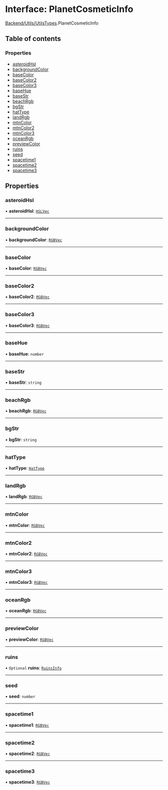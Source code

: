# Interface: PlanetCosmeticInfo

[Backend/Utils/UtilsTypes](../modules/Backend_Utils_UtilsTypes.md).PlanetCosmeticInfo

## Table of contents

### Properties

- [asteroidHsl](Backend_Utils_UtilsTypes.PlanetCosmeticInfo.md#asteroidhsl)
- [backgroundColor](Backend_Utils_UtilsTypes.PlanetCosmeticInfo.md#backgroundcolor)
- [baseColor](Backend_Utils_UtilsTypes.PlanetCosmeticInfo.md#basecolor)
- [baseColor2](Backend_Utils_UtilsTypes.PlanetCosmeticInfo.md#basecolor2)
- [baseColor3](Backend_Utils_UtilsTypes.PlanetCosmeticInfo.md#basecolor3)
- [baseHue](Backend_Utils_UtilsTypes.PlanetCosmeticInfo.md#basehue)
- [baseStr](Backend_Utils_UtilsTypes.PlanetCosmeticInfo.md#basestr)
- [beachRgb](Backend_Utils_UtilsTypes.PlanetCosmeticInfo.md#beachrgb)
- [bgStr](Backend_Utils_UtilsTypes.PlanetCosmeticInfo.md#bgstr)
- [hatType](Backend_Utils_UtilsTypes.PlanetCosmeticInfo.md#hattype)
- [landRgb](Backend_Utils_UtilsTypes.PlanetCosmeticInfo.md#landrgb)
- [mtnColor](Backend_Utils_UtilsTypes.PlanetCosmeticInfo.md#mtncolor)
- [mtnColor2](Backend_Utils_UtilsTypes.PlanetCosmeticInfo.md#mtncolor2)
- [mtnColor3](Backend_Utils_UtilsTypes.PlanetCosmeticInfo.md#mtncolor3)
- [oceanRgb](Backend_Utils_UtilsTypes.PlanetCosmeticInfo.md#oceanrgb)
- [previewColor](Backend_Utils_UtilsTypes.PlanetCosmeticInfo.md#previewcolor)
- [ruins](Backend_Utils_UtilsTypes.PlanetCosmeticInfo.md#ruins)
- [seed](Backend_Utils_UtilsTypes.PlanetCosmeticInfo.md#seed)
- [spacetime1](Backend_Utils_UtilsTypes.PlanetCosmeticInfo.md#spacetime1)
- [spacetime2](Backend_Utils_UtilsTypes.PlanetCosmeticInfo.md#spacetime2)
- [spacetime3](Backend_Utils_UtilsTypes.PlanetCosmeticInfo.md#spacetime3)

## Properties

### asteroidHsl

• **asteroidHsl**: [`HSLVec`](../modules/Frontend_Renderers_GameRenderer_EngineTypes.md#hslvec)

---

### backgroundColor

• **backgroundColor**: [`RGBVec`](../modules/Frontend_Renderers_GameRenderer_EngineTypes.md#rgbvec)

---

### baseColor

• **baseColor**: [`RGBVec`](../modules/Frontend_Renderers_GameRenderer_EngineTypes.md#rgbvec)

---

### baseColor2

• **baseColor2**: [`RGBVec`](../modules/Frontend_Renderers_GameRenderer_EngineTypes.md#rgbvec)

---

### baseColor3

• **baseColor3**: [`RGBVec`](../modules/Frontend_Renderers_GameRenderer_EngineTypes.md#rgbvec)

---

### baseHue

• **baseHue**: `number`

---

### baseStr

• **baseStr**: `string`

---

### beachRgb

• **beachRgb**: [`RGBVec`](../modules/Frontend_Renderers_GameRenderer_EngineTypes.md#rgbvec)

---

### bgStr

• **bgStr**: `string`

---

### hatType

• **hatType**: [`HatType`](../enums/Frontend_Utils_Hats.HatType.md)

---

### landRgb

• **landRgb**: [`RGBVec`](../modules/Frontend_Renderers_GameRenderer_EngineTypes.md#rgbvec)

---

### mtnColor

• **mtnColor**: [`RGBVec`](../modules/Frontend_Renderers_GameRenderer_EngineTypes.md#rgbvec)

---

### mtnColor2

• **mtnColor2**: [`RGBVec`](../modules/Frontend_Renderers_GameRenderer_EngineTypes.md#rgbvec)

---

### mtnColor3

• **mtnColor3**: [`RGBVec`](../modules/Frontend_Renderers_GameRenderer_EngineTypes.md#rgbvec)

---

### oceanRgb

• **oceanRgb**: [`RGBVec`](../modules/Frontend_Renderers_GameRenderer_EngineTypes.md#rgbvec)

---

### previewColor

• **previewColor**: [`RGBVec`](../modules/Frontend_Renderers_GameRenderer_EngineTypes.md#rgbvec)

---

### ruins

• `Optional` **ruins**: [`RuinsInfo`](../modules/Backend_Utils_UtilsTypes.md#ruinsinfo)

---

### seed

• **seed**: `number`

---

### spacetime1

• **spacetime1**: [`RGBVec`](../modules/Frontend_Renderers_GameRenderer_EngineTypes.md#rgbvec)

---

### spacetime2

• **spacetime2**: [`RGBVec`](../modules/Frontend_Renderers_GameRenderer_EngineTypes.md#rgbvec)

---

### spacetime3

• **spacetime3**: [`RGBVec`](../modules/Frontend_Renderers_GameRenderer_EngineTypes.md#rgbvec)
